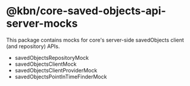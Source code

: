 # @kbn/core-saved-objects-api-server-mocks

This package contains mocks for core's server-side savedObjects client (and repository) APIs. 
- savedObjectsRepositoryMock
- savedObjectsClientMock
- savedObjectsClientProviderMock
- savedObjectsPointInTimeFinderMock
